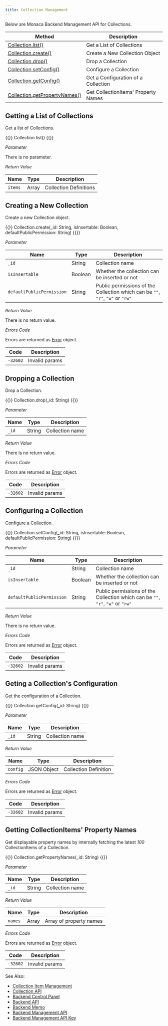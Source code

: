 ```yaml
---
title: Collection Management
---
```


Below are Monaca Backend Management API for Collections.

Method | Description
-------|-------------------------------
[Collection.list()](#c-list) | Get a List of Collections
[Collection.create()](#c-create) | Create a New Collection Object
[Collection.drop()](#c-drop) | Drop a Collection
[Collection.setConfig()](#c-setconfig) | Configure a Collection
[Collection.getConfig()](#c-getconfig) | Get a Configuration of a Collection
[Collection.getPropertyNames()](#c-getpropertynames) | Get CollectionItems' Property Names

##  Getting a List of Collections

Get a list of Collections.

{{<syntax>}}
Collection.list()
{{</syntax>}}

*Parameter*

There is no parameter.

*Return Value*

Name | Type | Description
-----|------|----------------
`items` | Array | Collection Definitions

##  Creating a New Collection

Create a new Collection object.

{{<syntax>}}
Collection.create(_id: String, isInsertable: Boolean, defaultPublicPermission: String)
{{</syntax>}}

*Parameter*

Name | Type | Description
-----|------|----------------
`_id` | String | Collection name
`isInsertable` | Boolean | Whether the collection can be inserted or not
`defaultPublicPermission` | String | Public permissions of the Collection which can be `""`, `"r"`, `"w"` or `"rw"`

*Return Value*

There is no return value.

*Errors Code*

Errors are returned as [Error](../../cloud/error) object.

Code | Description
-----|--------------------------
`-32602` |  Invalid params

##  Dropping a Collection

Drop a Collection.

{{<syntax>}}
Collection.drop(_id: String)
{{</syntax>}}

*Parameter*

Name | Type | Description
-----|------|----------------
`_id` | String | Collection name

*Return Value*

There is no return value.

*Errors Code*

Errors are returned as [Error](../../cloud/error) object.

Code | Description
-----|--------------------------
`-32602` |  Invalid params

##  Configuring a Collection

Configure a Collection.

{{<syntax>}}
Collection.setConfig(_id: String, isInsertable: Boolean, defaultPublicPermission: String)
{{</syntax>}}

*Parameter*

Name | Type | Description
-----|------|----------------
`_id`  | String | Collection name
`isInsertable` | Boolean | Whether the collection can be inserted or not
`defaultPublicPermission` | String | Public permissions of the Collection which can be `""`, `"r"`, `"w"` or `"rw"`

*Return Value*

There is no return value.

*Errors Code*

Errors are returned as [Error](../../cloud/error) object.

Code | Description
-----|--------------------------
`-32602` |  Invalid params

##  Geting a Collection's Configuration

Get the configuration of a Collection.

{{<syntax>}}
Collection.getConfig(_id: String)
{{</syntax>}}

*Parameter*

Name | Type | Description
-----|------|----------------
`_id`  | String | Collection name

*Return Value*

Name | Type | Description
-----|------|----------------
`config` | JSON Object |  Collection Definition

*Errors Code*

Errors are returned as [Error](../../cloud/error) object.

Code | Description
-----|--------------------------
`-32602` |  Invalid params

##  Getting CollectionItems' Property Names

Get displayable property names by internally fetching the latest *100*
CollectionItems of a Collection.

{{<syntax>}}
Collection.getPropertyNames(_id: String)
{{</syntax>}}

*Parameter*

Name | Type | Description
-----|------|----------------
`_id`  | String | Collection name

*Return Value*

Name | Type | Description
-----|------|----------------
`names` | Array |  Array of property names

*Errors Code*

Errors are returned as [Error](../../cloud/error) object.

Code | Description
-----|--------------------------
`-32602` |  Invalid params

See Also:

- [Collection Item Management](../collection_item)
- [Collection API](../../cloud/collection)
- [Backend Control Panel](/en/products_guide/backend/control_panel)
- [Backend API](../../cloud)
- [Backend Memo](/en/sampleapp/samples/backend_memo)
- [Backend Management API](../../cloud_management)
- [Backend Management API Key](/en/products_guide/backend/control_panel/#backend-management-api-key)



